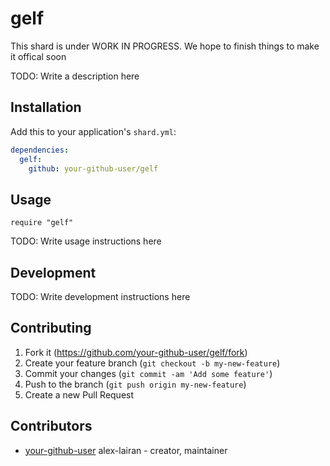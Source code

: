 # gelf
This shard is under WORK IN PROGRESS. We hope to finish things to make it offical soon

TODO: Write a description here

## Installation

Add this to your application's `shard.yml`:

```yaml
dependencies:
  gelf:
    github: your-github-user/gelf
```

## Usage

```crystal
require "gelf"
```

TODO: Write usage instructions here

## Development

TODO: Write development instructions here

## Contributing

1. Fork it (<https://github.com/your-github-user/gelf/fork>)
2. Create your feature branch (`git checkout -b my-new-feature`)
3. Commit your changes (`git commit -am 'Add some feature'`)
4. Push to the branch (`git push origin my-new-feature`)
5. Create a new Pull Request

## Contributors

- [your-github-user](https://github.com/your-github-user) alex-lairan - creator, maintainer
